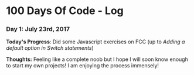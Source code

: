 # 100 Days Of Code - Log

### Day 1: July 23rd, 2017

**Today's Progress**: Did some Javascript exercises on FCC (up to *Adding a default option in Switch statements*)

**Thoughts:** Feeling like a complete noob but I hope I will soon know enough to start my own projects! I am enjoying the process immensely!